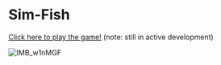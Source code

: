 # Sim-Fish

[Click here to play the game!](https://osu-edu-games.github.io/Virtual-Fish/) (note: still in active development)



![IMB_w1nMGF](https://user-images.githubusercontent.com/37987642/178045103-801adce3-0769-448b-86eb-057da6e04da4.GIF)
